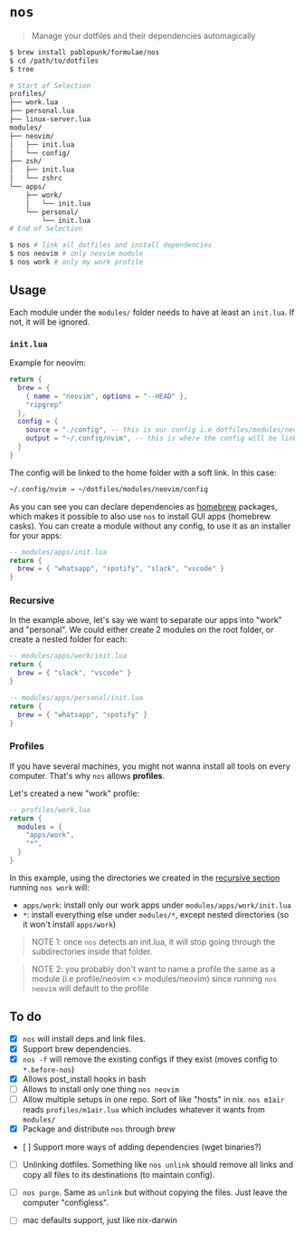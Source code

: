 # `nos`

> Manage your dotfiles and their dependencies automagically

```bash
$ brew install pablopunk/formulae/nos
$ cd /path/to/dotfiles
$ tree

# Start of Selection
profiles/
├── work.lua
├── personal.lua
├── linux-server.lua
modules/
├── neovim/
│   ├── init.lua
│   └── config/
├── zsh/
│   ├── init.lua
│   └── zshrc
└── apps/
    ├── work/
    │   └── init.lua
    └── personal/
        └── init.lua
# End of Selection

$ nos # link all dotfiles and install dependencies
$ nos neovim # only neovim module
$ nos work # only my work profile
```

## Usage

Each module under the `modules/` folder needs to have at least an `init.lua`. If not, it will be ignored.

### `init.lua`

Example for neovim:

```lua
return {
  brew = {
    { name = "neovim", options = "--HEAD" },
    "ripgrep"
  },
  config = {
    source = "./config", -- this is our config i.e dotfiles/modules/neovim/config
    output = "~/.config/nvim", -- this is where the config will be linked to
  }
}
```

The config will be linked to the home folder with a soft link. In this case:

```bash
~/.config/nvim → ~/dotfiles/modules/neovim/config
```

As you can see you can declare dependencies as [homebrew](https://brew.sh) packages, which makes it possible to also use `nos` to install GUI apps (homebrew casks). You can create a module without any config, to use it as an installer for your apps:

```lua
-- modules/apps/init.lua
return {
  brew = { "whatsapp", "spotify", "slack", "vscode" }
}
```

### Recursive

In the example above, let's say we want to separate our apps into "work" and "personal". We could either create 2 modules on the root folder, or create a nested folder for each:

```lua
-- modules/apps/work/init.lua
return {
  brew = { "slack", "vscode" }
}
```

```lua
-- modules/apps/personal/init.lua
return {
  brew = { "whatsapp", "spotify" }
}
```

### Profiles

If you have several machines, you might not wanna install all tools on every computer. That's why `nos` allows **profiles**.

Let's created a new "work" profile:

```lua
-- profiles/work.lua
return {
  modules = {
    "apps/work",
    "*",
  }
}
```

In this example, using the directories we created in the [recursive section](#recursive) running `nos work` will:

* `apps/work`: install only our work apps under `modules/apps/work/init.lua`
* `*`: install everything else under `modules/*`, except nested directories (so it won't install `apps/work`)

> NOTE 1: once `nos` detects an init.lua, it will stop going through the subdirectories inside that folder.

> NOTE 2: you probably don't want to name a profile the same as a module (i.e profile/neovim <> modules/neovim)
> since running `nos neovim` will default to the profile

## To do

- [x] `nos` will install deps and link files.
- [x] Support brew dependencies.
- [x] `nos -f` will remove the existing configs if they exist (moves config to `*.before-nos`)
- [x] Allows post_install hooks in bash
- [ ] Allows to install only one thing `nos neovim`
- [ ] Allow multiple setups in one repo. Sort of like "hosts" in nix. `nos m1air` reads `profiles/m1air.lua` which includes whatever it wants from `modules/`
- [x] Package and distribute `nos` through _brew_
- [ ] Support more ways of adding dependencies (wget binaries?)
- [ ] Unlinking dotfiles. Something like `nos unlink` should remove all links and copy all files to its destinations (to maintain config).
- [ ] `nos purge`. Same as `unlink` but without copying the files. Just leave the computer "configless".
- [ ] mac defaults support, just like nix-darwin

